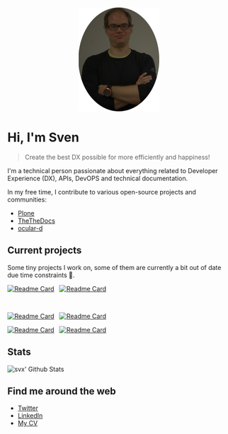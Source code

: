 
<!-- PROJECT LOGO -->
<br />
<p align="center">
  <a href="https://github.com/ocular-d/md-linkcheck-action">
    <img src="assets/sven-round.png" alt="My face">
  </a> 
</p>

# Hi, I'm Sven

> Create the best DX possible for more efficiently and happiness!

I'm a technical person passionate about everything related to Developer Experience (DX), APIs, DevOPS and technical documentation.

In my free time, I contribute to various open-source projects and communities:

- [Plone](https://plone.org)
- [TheTheDocs](https://github.com/testthedocs)
- [ocular-d](https://github.com/ocular-d)

## Current projects

Some tiny projects I work on, some of them are currently a bit out of date due time constraints 🙂.

[![Readme Card](https://github-readme-stats.vercel.app/api/pin/?username=testthedocs&repo=awesome-docs&bg_color=0d1116&title_color=ce09ec&text_color=a4aacb&icon_color=007ec6)](https://github.com/testhedocs/awesome-docs) &nbsp; [![Readme Card](https://github-readme-stats.vercel.app/api/pin/?username=ocular-d&repo=vale-bin&bg_color=0d1116&title_color=ce09ec&text_color=a4aacb&icon_color=007ec6)](https://github.com/ocular-d/vale-bin)

&nbsp;

[![Readme Card](https://github-readme-stats.vercel.app/api/pin/?username=ocular-d&repo=optical&bg_color=0d1116&title_color=ce09ec&text_color=a4aacb&icon_color=007ec6)](https://github.com/ocular-d/optical) &nbsp; [![Readme Card](https://github-readme-stats.vercel.app/api/pin/?username=ocular-d&repo=openapi-guide&bg_color=0d1116&title_color=ce09ec&text_color=a4aacb&icon_color=007ec6)](https://github.com/ocular-d/vale-bin)

[![Readme Card](https://github-readme-stats.vercel.app/api/pin/?username=svx&repo=poetry-fastapi-docker&bg_color=0d1116&title_color=ce09ec&text_color=a4aacb&icon_color=007ec6)](https://github.com/svx/poetry-fastapi-docker) &nbsp; [![Readme Card](https://github-readme-stats.vercel.app/api/pin/?username=svx&repo=spectral-ruleset&bg_color=0d1116&title_color=ce09ec&text_color=a4aacb&icon_color=007ec6)](https://github.com/svx/spectral-ruleset) &nbsp;

## Stats

![svx' Github Stats](https://github-readme-stats.vercel.app/api?username=svx&hide=contribs,prs&show_icons=true&bg_color=0d1116&title_color=ce09ec&text_color=a4aacb&icon_color=007ec6)

## Find me around the web

- [Twitter](https://twitter.com/der_sven_)
- [LinkedIn](https://www.linkedin.com/in/sven-strack-5b4b615)
- [My CV](https://svx.github.io/cv/)